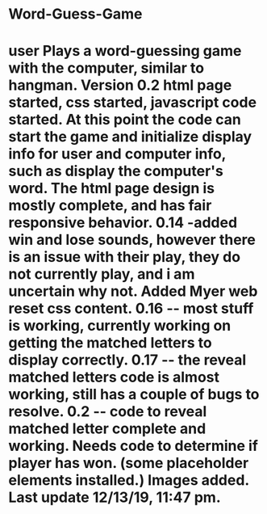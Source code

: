 # Word-Guess-Game
user Plays a word-guessing game with the computer, similar to hangman.
Version 0.2  html page started, css started, javascript code started. At this point the code can start the game and initialize display info for user and computer info, such as display the computer's word.
The html page design is mostly complete, and has fair responsive behavior.
0.14 -added win and lose sounds, however there is an issue with their play, they do not currently play, and i am uncertain why not.
Added Myer web reset css content.
0.16 -- most stuff is working, currently working on getting the matched letters to display correctly.
0.17 -- the reveal matched letters code is almost working, still has a couple of bugs to resolve.
0.2 -- code to reveal matched letter complete and working. Needs code to determine if player has won. (some placeholder elements installed.)
Images added. Last update 12/13/19, 11:47 pm.
=======

